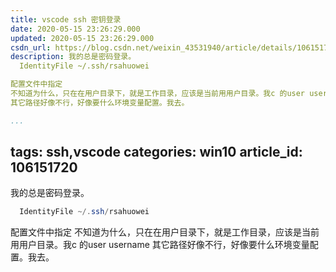 ```yaml
---
title: vscode ssh 密钥登录
date: 2020-05-15 23:26:29.000
updated: 2020-05-15 23:26:29.000
csdn_url: https://blog.csdn.net/weixin_43531940/article/details/106151720
description: 我的总是密码登录。
  IdentityFile ~/.ssh/rsahuowei

配置文件中指定
不知道为什么，只在在用户目录下，就是工作目录，应该是当前用用户目录。我c 的user username
其它路径好像不行，好像要什么环境变量配置。我去。

...
```

tags: ssh,vscode
categories: win10
article_id: 106151720
---
﻿我的总是密码登录。
```powershell
  IdentityFile ~/.ssh/rsahuowei
```
配置文件中指定 
不知道为什么，只在在用户目录下，就是工作目录，应该是当前用用户目录。我c 的user username 
其它路径好像不行，好像要什么环境变量配置。我去。
